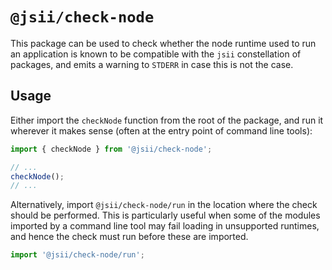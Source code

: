 # `@jsii/check-node`

This package can be used to check whether the node runtime used to run an
application is known to be compatible with the `jsii` constellation of packages,
and emits a warning to `STDERR` in case this is not the case.

## Usage

Either import the `checkNode` function from the root of the package, and run it
wherever it makes sense (often at the entry point of command line tools):

```ts
import { checkNode } from '@jsii/check-node';

// ...
checkNode();
// ...
```

Alternatively, import `@jsii/check-node/run` in the location where the check
should be performed. This is particularly useful when some of the modules
imported by a command line tool may fail loading in unsupported runtimes, and
hence the check must run before these are imported.

```ts
import '@jsii/check-node/run';
```
